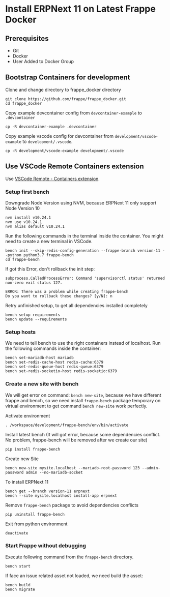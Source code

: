 # Install ERPNext 11 on Latest Frappe Docker

## Prerequisites

- Git
- Docker
- User Added to Docker Group


## Bootstrap Containers for development

Clone and change directory to frappe_docker directory

```shell
git clone https://github.com/frappe/frappe_docker.git
cd frappe_docker
```

Copy example devcontainer config from `devcontainer-example` to `.devcontainer`

```shell
cp -R devcontainer-example .devcontainer
```

Copy example vscode config for devcontainer from `development/vscode-example` to `development/.vscode`.

```shell
cp -R development/vscode-example development/.vscode
```

## Use VSCode Remote Containers extension

Use [VSCode Remote - Containers extension](https://marketplace.visualstudio.com/items?itemName=ms-vscode-remote.remote-containers).


### Setup first bench

Downgrade Node Version using NVM, because ERPNext 11 only support Node Version 10
```shell
nvm install v10.24.1
nvm use v10.24.1
nvm alias default v10.24.1
```

Run the following commands in the terminal inside the container. You might need to create a new terminal in VSCode.

```shell
bench init --skip-redis-config-generation --frappe-branch version-11 --python python3.7 frappe-bench
cd frappe-bench
```

If got this Error, don't rollback the init step:
```shell
subprocess.CalledProcessError: Command 'supervisorctl status' returned non-zero exit status 127.

ERROR: There was a problem while creating frappe-bench
Do you want to rollback these changes? [y/N]: n
```

Retry unfinished setup, to get all dependencies installed completely
```
bench setup requirements
bench update --requirements
```
### Setup hosts

We need to tell bench to use the right containers instead of localhost. Run the following commands inside the container:

```shell
bench set-mariadb-host mariadb
bench set-redis-cache-host redis-cache:6379
bench set-redis-queue-host redis-queue:6379
bench set-redis-socketio-host redis-socketio:6379
```

### Create a new site with bench

We will get error on command: ```bench new-site```, because we have different frappe and bench, so we need install ```frappe-bench``` package temporary on virtual environment to get command ```bench new-site``` work perfectly.

Activate environment
```shell
. /workspace/development/frappe-bench/env/bin/activate
```
Install latest bench (It will got error, because some dependencies conflict. No problem, frappe-bench will be removed after we create our site)
```shell
pip install frappe-bench
```
Create new Site
```shell
bench new-site mysite.localhost --mariadb-root-password 123 --admin-password admin --no-mariadb-socket
```
To install ERPNext 11

```shell
bench get --branch version-11 erpnext
bench --site mysite.localhost install-app erpnext
```

Remove ```frappe-bench``` package to avoid dependencies conflicts
```shell
pip uninstall frappe-bench
```

Exit from python environment

```
deactivate
```

### Start Frappe without debugging

Execute following command from the `frappe-bench` directory.

```shell
bench start
```

If face an issue related asset not loaded, we need build the asset:
```shell
bench build
bench migrate
```


